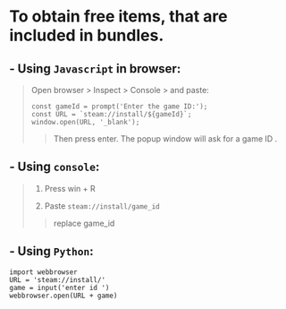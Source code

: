 # To obtain free items, that are included in bundles.

## - Using `Javascript` in browser:
    
> Open browser > Inspect > Console > and paste:
   > ```
   > const gameId = prompt('Enter the game ID:');
   > const URL = `steam://install/${gameId}`;
   > window.open(URL, '_blank');     
   > ```
   > > Then press enter. The popup window will ask for a game ID .


## - Using `console`:

   >1. Press win + R
> 
   > 2. Paste `steam://install/game_id` 
> 
> > replace game_id


## - Using `Python`:

```
import webbrowser
URL = 'steam://install/'
game = input('enter id ')
webbrowser.open(URL + game)
```

            
